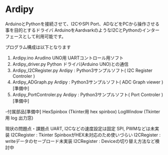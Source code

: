 # Ardipy
ArduinoとPythonを接続させて、I2CやSPI Port、ADなどをPCから操作させる事を目的とするドライバ
ArduinoをAardvarkのようなI2CとPythonのインターフェースとして利用可能です。

プログラム構成は以下となります
1. Ardipy.ino        Arudino UNO用 UARTコントロール用ソフト
2. Ardipy_driver.py  Python ドライバ(Arduino UNO)との通信
3. Ardipy_I2CRegister.py   Ardipy : Python3サンプルソフト( I2C Register Controler ) 
4. Ardipy_ADGraph.py       Ardipy : Python3サンプルソフト( ADC Graph viewer )  [準備中]
5. Ardipy_PortControler.py Ardipy : Python3サンプルソフト( Port Controler )  [準備中]

-付属部品[準備中]
HexSpinbox (Tkinter用 hex spinbox)
LogWindow  (Tkinter用 log 出力窓)

現状の問題点・課題点
UART, I2Cなどの速度設定は固定
SPI, PWMなどは未実装
I2CRegister : Tkinter SpinboxがHEX未対応のため使いづらい
I2CRegister : writeデータのセーブロード未実装
I2CRegister : Deviceの切り替え方法など検討中
